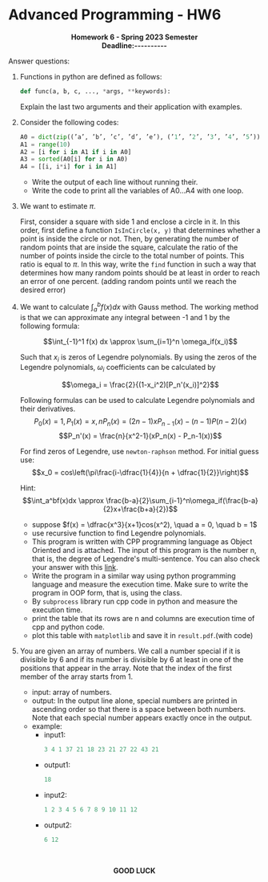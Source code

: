 # Advanced Programming - HW6

<p  align="center"> <b> Homework 6 - Spring 2023 Semester   <br> Deadline:---------- </b>
</p>

Answer questions:

1. Functions in python are defined as follows:

    ```python
    def func(a, b, c, ..., *args, **keywords):
    ```

    Explain the last two arguments and their application with examples.

2. Consider the following codes:

    ```python
    A0 = dict(zip((’a’, ’b’, ’c’, ’d’, ’e’), (’1’, ’2’, ’3’, ’4’, ’5’)))
    A1 = range(10)
    A2 = [i for i in A1 if i in A0]
    A3 = sorted(A0[i] for i in A0)
    A4 = [[i, i*i] for i in A1]
    ```

    * Write the output of each line without running their.
    * Write the code to print all the variables of A0...A4 with one loop.

3. We want to estimate $\pi$.

    First, consider a square with side 1 and enclose a circle in it. In this order, first define a function `IsInCircle(x, y)` that determines whether a point is inside the circle or not. Then, by generating the number of random points that are inside the square, calculate the ratio of the number of points inside the circle to the total number of points. This ratio is equal to $\pi$. In this way, write the `find` function in such a way that determines how many random points should be at least in order to reach an error of one percent. (adding random points until we reach the desired error)

4. We want to calculate $\int_a^b f(x) dx$ with Gauss method. The working method is that we can approximate any integral between -1 and 1 by the following formula:

    $$\int_{-1}^1 f(x) dx \approx \sum_{i=1}^n \omega_if(x_i)$$

    Such that $x_i$ is zeros of Legendre polynomials.
    By using the zeros of the Legendre polynomials, $\omega_i$ coefficients can be calculated by

    $$\omega_i = \frac{2}{(1-x_i^2)[P_n'(x_i)]^2}$$

    Following formulas can be used to calculate Legendre polynomials and their derivatives.
    $$P_0(x)  = 1, P_1(x)  = x, nP_n(x)  = (2n-1)xP_{n-1}(x) - (n-1)P(n-2)(x)$$
    $$P_n'(x) = \frac{n}{x^2-1}(xP_n(x) - P_n-1(x))$$

    For find zeros of Legendre, use `newton-raphson` method. For initial guess use:
    $$x_0 = cos\left(\pi\frac{i-\dfrac{1}{4}}{n + \dfrac{1}{2}}\right)$$

    Hint:
    $$\int_a^bf(x)dx \approx \frac{b-a}{2}\sum_{i-1}^n\omega_if(\frac{b-a}{2}x+\frac{b+a}{2})$$

    - suppose $f(x) = \dfrac{x^3}{x+1}cos(x^2), \quad a = 0, \quad b = 1$
    - use recursive function to find Legendre polynomials.
    - This program is written with CPP programming language as Object Oriented and is attached. The input of this program is the number n, that is, the degree of Legendre's multi-sentence. You can also check your answer with this [link](http://www.wolframalpha.com/input/?i=int(((x%5E3)%2F(x%2B1))*cos(x%5E2),+0,+1)).
    - Write the program in a similar way using python programming language and measure the execution time. Make sure to write the program in OOP form, that is, using the class.
    - By `subprocess` library run cpp code in python and measure the execution time.
    - print the table that its rows are n and columns are execution time of cpp and python code.
    - plot this table with `matplotlib` and save it in `result.pdf`.(with code)

5. You are given an array of numbers. We call a number special if it is divisible by 6 and if its number is divisible by 6 at least in one of the positions that appear in the array. Note that the index of the first member of the array starts from 1.

    - input: array of numbers.
    - output: In the output line alone, special numbers are printed in ascending order so that there is a space between both numbers. Note that each special number appears exactly once in the output.
    - example:
      - input1: 
        ```python
        3 4 1 37 21 18 23 21 27 22 43 21
        ```
      - output1:
        ```python
        18
        ```
      - input2: 
        ```python
        1 2 3 4 5 6 7 8 9 10 11 12
        ```
      - output2:
        ```python
        6 12
        ```
        <br/>
<p  align="center"> <b>GOOD LUCK</b> </p>
